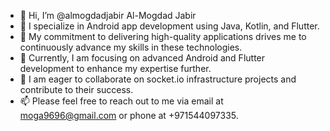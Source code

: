 
- 👋 Hi, I’m @almogdadjabir Al-Mogdad Jabir
- 🔭 I specialize in Android app development using Java, Kotlin, and Flutter.
- 🌱 My commitment to delivering high-quality applications drives me to continuously advance my skills in these technologies.
- 🔭 Currently, I am focusing on advanced Android and Flutter development to enhance my expertise further.
- 💞️ I am eager to collaborate on socket.io infrastructure projects and contribute to their success.
- 📫 Please feel free to reach out to me via email at moga9696@gmail.com or phone at +971544097335.
